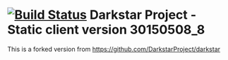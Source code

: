 [![Build Status](https://travis-ci.org/DarkstarProject/darkstar.svg?branch=master)](https://travis-ci.org/DarkstarProject/darkstar)
Darkstar Project - Static client version 30150508_8
========

This is a forked version from https://github.com/DarkstarProject/darkstar
